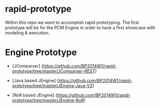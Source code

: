 rapid-prototype
===============

Within this repo we want to accomplish rapid prototyping. The first prototype will be for the PCM Engine in order to have a first showcase with modeling  & execution.

Engine Prototype
===

* [JComparser] (https://github.com/BP2014W1/rapid-prototype/tree/master/JComparser-REST)

* [Java based JEngine] (https://github.com/BP2014W1/rapid-prototype/tree/master/JEngine-Java-V2)

* [RoR based JEngine] (https://github.com/BP2014W1/rapid-prototype/tree/master/JEngine-RoR)
